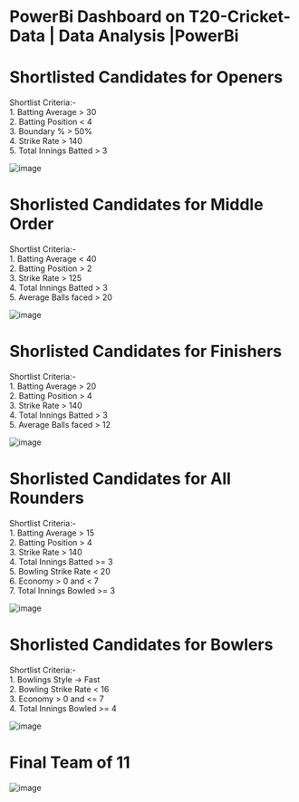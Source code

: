 # PowerBi Dashboard on T20-Cricket-Data | Data Analysis |PowerBi

# Shortlisted Candidates for Openers
  Shortlist Criteria:-<br />
      1. Batting Average > 30 <br />
      2. Batting Position < 4 <br />
      3. Boundary % > 50% <br />
      4. Strike Rate > 140 <br />
      5. Total Innings Batted > 3 <br />
      
![image](https://user-images.githubusercontent.com/48627152/229905540-00df5e20-a8f6-4dc1-b333-e5f5e1befa38.png)

# Shorlisted Candidates for Middle Order
  Shortlist Criteria:- <br />
      1. Batting Average < 40 <br />
      2. Batting Position > 2 <br />
      3. Strike Rate > 125 <br />
      4. Total Innings Batted > 3 <br /> 
      5. Average Balls faced > 20 <br />

![image](https://user-images.githubusercontent.com/48627152/229907196-54823cd2-ac15-4560-bf08-cb20e8eb32d9.png)

# Shorlisted Candidates for Finishers
  Shortlist Criteria:-<br />
      1. Batting Average > 20 <br />
      2. Batting Position > 4 <br />
      3. Strike Rate > 140 <br />
      4. Total Innings Batted > 3 <br />
      5. Average Balls faced > 12 <br />
  
![image](https://user-images.githubusercontent.com/48627152/229907516-8c83a82a-3079-4d9e-963b-d686c440598d.png)

# Shorlisted Candidates for All Rounders
  Shortlist Criteria:-<br />
      1. Batting Average > 15 <br />
      2. Batting Position > 4 <br />
      3. Strike Rate > 140 <br />
      4. Total Innings Batted >= 3 <br /> 
      5. Bowling Strike Rate < 20 <br />
      6. Economy > 0 and < 7 <br />
      7. Total Innings Bowled >= 3 <br />
      
![image](https://user-images.githubusercontent.com/48627152/229908263-336ac951-3ba6-48fb-a5b4-96611a90f023.png)

# Shorlisted Candidates for Bowlers
  Shortlist Criteria:-<br />
      1. Bowlings Style -> Fast <br />
      2. Bowling Strike Rate < 16 <br />
      3. Economy > 0 and <= 7 <br />
      4. Total Innings Bowled >= 4 <br />
 
![image](https://user-images.githubusercontent.com/48627152/229908930-4eeb7456-d526-4722-ba2b-369c95192b45.png)

# Final Team of 11

![image](https://user-images.githubusercontent.com/48627152/229908982-ddb379fa-4090-4110-9646-68b925cd8cd8.png)




